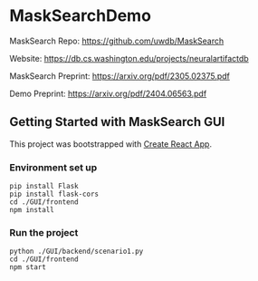 # MaskSearchDemo

MaskSearch Repo: https://github.com/uwdb/MaskSearch

Website: https://db.cs.washington.edu/projects/neuralartifactdb

MaskSearch Preprint: https://arxiv.org/pdf/2305.02375.pdf

Demo Preprint: https://arxiv.org/pdf/2404.06563.pdf


## Getting Started with MaskSearch GUI

This project was bootstrapped with [Create React App](https://github.com/facebook/create-react-app).


### Environment set up

```
pip install Flask
pip install flask-cors
cd ./GUI/frontend
npm install
```

### Run the project

```
python ./GUI/backend/scenario1.py
cd ./GUI/frontend
npm start
```
